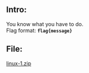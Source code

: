 ## Intro:
You know what you have to do.<br/>
Flag format: **`flag{message}`**
<br/>

## File:
[linux-1.zip](https://github.com/ChronosPK/Sibiu_Academic_CTF/files/10260509/linux-1.zip)
